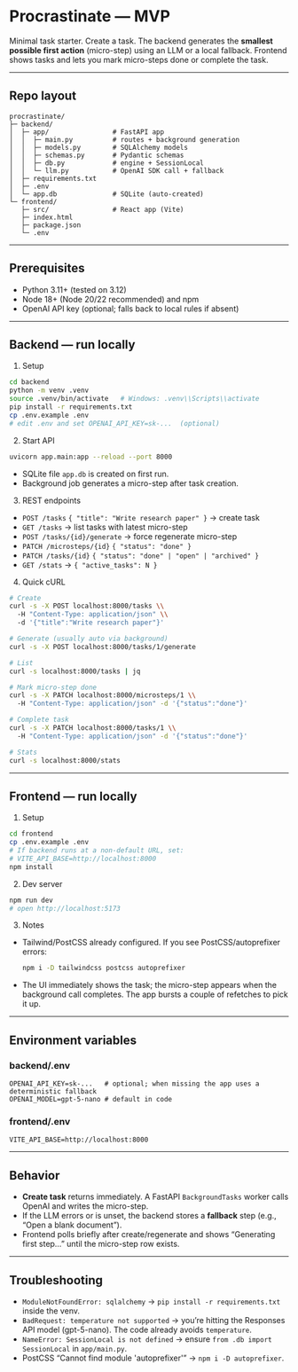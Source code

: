 # Procrastinate — MVP

Minimal task starter. Create a task. The backend generates the **smallest possible first action** (micro-step) using an LLM or a local fallback. Frontend shows tasks and lets you mark micro-steps done or complete the task.

---

## Repo layout

```
procrastinate/
├─ backend/
│  ├─ app/                # FastAPI app
│  │  ├─ main.py          # routes + background generation
│  │  ├─ models.py        # SQLAlchemy models
│  │  ├─ schemas.py       # Pydantic schemas
│  │  ├─ db.py            # engine + SessionLocal
│  │  └─ llm.py           # OpenAI SDK call + fallback
│  ├─ requirements.txt
│  ├─ .env
│  └─ app.db              # SQLite (auto-created)
└─ frontend/
   ├─ src/                # React app (Vite)
   ├─ index.html
   ├─ package.json
   └─ .env
```

---

## Prerequisites

- Python 3.11+ (tested on 3.12)
- Node 18+ (Node 20/22 recommended) and npm
- OpenAI API key (optional; falls back to local rules if absent)

---

## Backend — run locally

1. Setup

```bash
cd backend
python -m venv .venv
source .venv/bin/activate   # Windows: .venv\\Scripts\\activate
pip install -r requirements.txt
cp .env.example .env
# edit .env and set OPENAI_API_KEY=sk-...  (optional)
```

2. Start API

```bash
uvicorn app.main:app --reload --port 8000
```

- SQLite file `app.db` is created on first run.
- Background job generates a micro-step after task creation.

3. REST endpoints

- `POST /tasks` `{ "title": "Write research paper" }` → create task
- `GET /tasks` → list tasks with latest micro-step
- `POST /tasks/{id}/generate` → force regenerate micro-step
- `PATCH /microsteps/{id}` `{ "status": "done" }`
- `PATCH /tasks/{id}` `{ "status": "done" | "open" | "archived" }`
- `GET /stats` → `{ "active_tasks": N }`

4. Quick cURL

```bash
# Create
curl -s -X POST localhost:8000/tasks \\
  -H "Content-Type: application/json" \\
  -d '{"title":"Write research paper"}'

# Generate (usually auto via background)
curl -s -X POST localhost:8000/tasks/1/generate

# List
curl -s localhost:8000/tasks | jq

# Mark micro-step done
curl -s -X PATCH localhost:8000/microsteps/1 \\
  -H "Content-Type: application/json" -d '{"status":"done"}'

# Complete task
curl -s -X PATCH localhost:8000/tasks/1 \\
  -H "Content-Type: application/json" -d '{"status":"done"}'

# Stats
curl -s localhost:8000/stats
```

---

## Frontend — run locally

1. Setup

```bash
cd frontend
cp .env.example .env
# If backend runs at a non-default URL, set:
# VITE_API_BASE=http://localhost:8000
npm install
```

2. Dev server

```bash
npm run dev
# open http://localhost:5173
```

3. Notes

- Tailwind/PostCSS already configured. If you see PostCSS/autoprefixer errors:
  ```bash
  npm i -D tailwindcss postcss autoprefixer
  ```
- The UI immediately shows the task; the micro-step appears when the background call completes. The app bursts a couple of refetches to pick it up.

---

## Environment variables

### backend/.env

```
OPENAI_API_KEY=sk-...   # optional; when missing the app uses a deterministic fallback
OPENAI_MODEL=gpt-5-nano # default in code
```

### frontend/.env

```
VITE_API_BASE=http://localhost:8000
```

---

## Behavior

- **Create task** returns immediately. A FastAPI `BackgroundTasks` worker calls OpenAI and writes the micro-step.
- If the LLM errors or is unset, the backend stores a **fallback** step (e.g., “Open a blank document”).
- Frontend polls briefly after create/regenerate and shows “Generating first step…” until the micro-step row exists.

---

## Troubleshooting

- `ModuleNotFoundError: sqlalchemy` → `pip install -r requirements.txt` inside the venv.
- `BadRequest: temperature not supported` → you’re hitting the Responses API model (gpt-5-nano). The code already avoids `temperature`.
- `NameError: SessionLocal is not defined` → ensure `from .db import SessionLocal` in `app/main.py`.
- PostCSS “Cannot find module 'autoprefixer'” → `npm i -D autoprefixer`.
